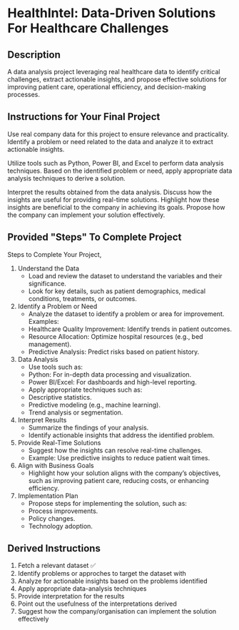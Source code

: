 # HealthIntel: Data-Driven Solutions For Healthcare Challenges

## Description

A data analysis project leveraging real healthcare data to identify critical challenges, extract actionable insights, and propose effective solutions for improving patient care, operational efficiency, and decision-making processes.

## Instructions for Your Final Project

Use real company data for this project to ensure relevance and practicality.
Identify a problem or need related to the data and analyze it to extract actionable insights.

Utilize tools such as Python, Power BI, and Excel to perform data analysis techniques.
Based on the identified problem or need, apply appropriate data analysis techniques to derive a solution.

Interpret the results obtained from the data analysis.
Discuss how the insights are useful for providing real-time solutions.
Highlight how these insights are beneficial to the company in achieving its goals.
Propose how the company can implement your solution effectively.

## Provided "Steps" To Complete Project

Steps to Complete Your Project,

1. Understand the Data
    - Load and review the dataset to understand the variables and their significance.
    - Look for key details, such as patient demographics, medical conditions, treatments, or outcomes.
2. Identify a Problem or Need
    - Analyze the dataset to identify a problem or area for improvement. Examples:
    - Healthcare Quality Improvement: Identify trends in patient outcomes.
    - Resource Allocation: Optimize hospital resources (e.g., bed management).
    - Predictive Analysis: Predict risks based on patient history.
3. Data Analysis
    - Use tools such as:
    - Python: For in-depth data processing and visualization.
    - Power BI/Excel: For dashboards and high-level reporting.
    - Apply appropriate techniques such as:
    - Descriptive statistics.
    - Predictive modeling (e.g., machine learning).
    - Trend analysis or segmentation.
4. Interpret Results
    - Summarize the findings of your analysis.
    - Identify actionable insights that address the identified problem.
5. Provide Real-Time Solutions
    - Suggest how the insights can resolve real-time challenges.
    - Example: Use predictive insights to reduce patient wait times.
6. Align with Business Goals
    - Highlight how your solution aligns with the company’s objectives, such as improving patient care, reducing costs, or enhancing efficiency.
7. Implementation Plan
    - Propose steps for implementing the solution, such as:
    - Process improvements.
    - Policy changes.
    - Technology adoption.

## Derived Instructions

1. Fetch a relevant dataset ✅
2. Identify problems or approches to target the dataset with
3. Analyze for actionable insights based on the problems identified
4. Apply appropriate data-analysis techniques
5. Provide interpretation for the results
6. Point out the usefulness of the interpretations derived
7. Suggest how the company/organisation can implement the solution effectively
